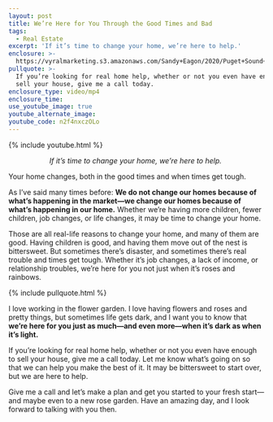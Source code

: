 ```yaml
---
layout: post
title: We’re Here for You Through the Good Times and Bad
tags:
  - Real Estate
excerpt: 'If it’s time to change your home, we’re here to help.'
enclosure: >-
  https://vyralmarketing.s3.amazonaws.com/Sandy+Eagon/2020/Puget+Sound+Real+Estate+Agent-+We+Are+Here+For+The+Tough+Times.mp4
pullquote: >-
  If you’re looking for real home help, whether or not you even have enough to
  sell your house, give me a call today.
enclosure_type: video/mp4
enclosure_time:
use_youtube_image: true
youtube_alternate_image:
youtube_code: n2f4nxczOLo
---
```


{% include youtube.html %}

<p style="text-align: center;"><em>If it’s time to change your home, we’re here to help.&nbsp;</em></p>

Your home changes, both in the good times and when times get tough.

As I’ve said many times before: **We do not change our homes because of what’s happening in the market—we change our homes because of what’s happening in our home.** Whether we’re having more children, fewer children, job changes, or life changes, it may be time to change your home.&nbsp;

Those are all real-life reasons to change your home, and many of them are good. Having children is good, and having them move out of the nest is bittersweet. But sometimes there’s disaster, and sometimes there’s real trouble and times get tough. Whether it’s job changes, a lack of income, or relationship troubles, we’re here for you not just when it’s roses and rainbows.

{% include pullquote.html %}

I love working in the flower garden. I love having flowers and roses and pretty things, but sometimes life gets dark, and I want you to know that **we’re here for you just as much—and even more—when it’s dark as when it’s light.&nbsp;**

If you’re looking for real home help, whether or not you even have enough to sell your house, give me a call today. Let me know what’s going on so that we can help you make the best of it. It may be bittersweet to start over, but we are here to help.&nbsp;

Give me a call and let’s make a plan and get you started to your fresh start—and maybe even to a new rose garden. Have an amazing day, and I look forward to talking with you then.&nbsp;